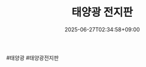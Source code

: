 ﻿---
title: "태양광 전지판"
date: 2025-06-27T02:34:58+09:00
lastmod: 2025-06-27T02:34:58+09:00
type: docs
sidebar:
  open: true
weight: 7
---
<div style="display:none">
  <meta property="article:published_time" content="2025-06-26T17:34:58Z" />
  <meta property="article:modified_time" content="2025-06-26T17:34:58Z" />
</div>
#태양광 #태양광전지판
